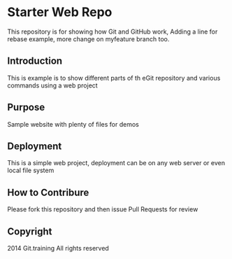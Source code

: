 # Starter Web Repo

This repository is for showing how Git and GitHub work, Adding a line for rebase example, more change on myfeature branch too. 
## Introduction
This is example is to show different parts of th eGit repository and various commands using a web project
## Purpose

Sample website with plenty of files for demos

## Deployment
This is a simple web project, deployment can be on any web server or even local file system
## How to Contribure
Please fork this repository and then issue Pull Requests for review
## Copyright

2014 Git.training All rights reserved